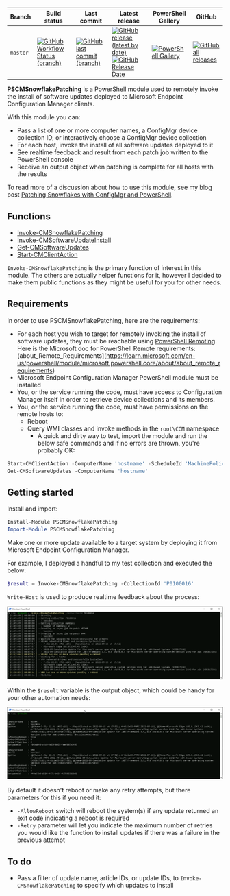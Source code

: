 | Branch | Build status | Last commit | Latest release | PowerShell Gallery | GitHub |
|-|-|-|-|-|-|
| `master` | [![GitHub Workflow Status (branch)](https://img.shields.io/github/workflow/status/codaamok/PSCMSnowflakePatching/Pipeline/master)](https://github.com/codaamok/PSCMSnowflakePatching/actions) | [![GitHub last commit (branch)](https://img.shields.io/github/last-commit/codaamok/PSCMSnowflakePatching/master?color=blue)](https://github.com/codaamok/PSCMSnowflakePatching/commits/master) | [![GitHub release (latest by date)](https://img.shields.io/github/v/release/codaamok/PSCMSnowflakePatching?color=blue)](https://github.com/codaamok/PSCMSnowflakePatching/releases/latest) [![GitHub Release Date](https://img.shields.io/github/release-date/codaamok/PSCMSnowflakePatching?color=blue)](https://github.com/codaamok/PSCMSnowflakePatching/releases/latest) | [![PowerShell Gallery](https://img.shields.io/powershellgallery/dt/PSCMSnowflakePatching?color=blue)](https://www.powershellgallery.com/packages/PSCMSnowflakePatching) | [![GitHub all releases](https://img.shields.io/github/downloads/codaamok/PSCMSnowflakePatching/total?color=blue)](https://github.com/codaamok/PSCMSnowflakePatching/releases) |

**PSCMSnowflakePatching** is a PowerShell module used to remotely invoke the install of software updates deployed to Microsoft Endpoint Configuration Manager clients.

With this module you can:

- Pass a list of one or more computer names, a ConfigMgr device collection ID, or interactively choose a ConfigMgr device collection
- For each host, invoke the install of all software updates deployed to it
- See realtime feedback and result from each patch job written to the PowerShell console
- Receive an output object when patching is complete for all hosts with the results

To read more of a discussion about how to use this module, see my blog post [Patching Snowflakes with ConfigMgr and PowerShell](https:///adamcook.io/p/patching-snowflakes-with-configmgr-and-powershell/).

## Functions

- [Invoke-CMSnowflakePatching](docs/Invoke-CMSnowflakePatching.md)
- [Invoke-CMSoftwareUpdateInstall](docs/Invoke-CMSoftwareUpdateInstall.md)
- [Get-CMSoftwareUpdates](docs/Get-CMSoftwareUpdates.md)
- [Start-CMClientAction](docs/Start-CMClientAction.md)

`Invoke-CMSnowflakePatching` is the primary function of interest in this module. The others are actually helper functions for it, however I decided to make them public functions as they might be useful for you for other needs.

## Requirements

In order to use PSCMSnowflakePatching, here are the requirements:

- For each host you wish to target for remotely invoking the install of software updates, they must be reachable using [PowerShell Remoting](https://learn.microsoft.com/en-us/powershell/scripting/learn/remoting/running-remote-commands?view=powershell-7.2). Here is the Microsoft doc for PowerShell Remote requirements: (about_Remote_Requirements](https://learn.microsoft.com/en-us/powershell/module/microsoft.powershell.core/about/about_remote_requirements) 
- Microsoft Endpoint Configuration Manager PowerShell module must be installed
- You, or the service running the code, must have access to Configuration Manager itself in order to retrieve device collections and its members.
- You, or the service running the code, must have permissions on the remote hosts to:
  - Reboot
  - Query WMI classes and invoke methods in the `root\CCM` namespace
    - A quick and dirty way to test, import the module and run the below safe commands and if no errors are thrown, you're probably OK:

```powershell
Start-CMClientAction -ComputerName 'hostname' -ScheduleId 'MachinePolicyEvaluation'
Get-CMSoftwareUpdates -ComputerName 'hostname'
```

## Getting started

Install and import:

```powershell
Install-Module PSCMSnowflakePatching
Import-Module PSCMSnowflakePatching
```

Make one or more update available to a target system by deploying it from Microsoft Endpoint Configuration Manager.

For example, I deployed a handful to my test collection and executed the below:

```powershell
$result = Invoke-CMSnowflakePatching -CollectionId 'P0100016'
```

`Write-Host` is used to produce realtime feedback about the process:

![](https://github.com/codaamok/codaamok.github.io-hugo/raw/master/content/post/Patching-Snowflakes-with-ConfigMgr-and-PowerShell/images/1-1.png)

Within the `$result` variable is the output object, which could be handy for your other automation needs:

![](https://github.com/codaamok/codaamok.github.io-hugo/raw/master/content/post/Patching-Snowflakes-with-ConfigMgr-and-PowerShell/images/1-2.png)

By default it doesn't reboot or make any retry attempts, but there parameters for this if you need it:

- `-AllowReboot` switch will reboot the system(s) if any update returned an exit code indicating a reboot is required
- `-Retry` parameter will let you indicate the maximum number of retries you would like the function to install updates if there was a failure in the previous attempt

## To do

- Pass a filter of update name, article IDs, or update IDs, to `Invoke-CMSnowflakePatching` to specify which updates to install
